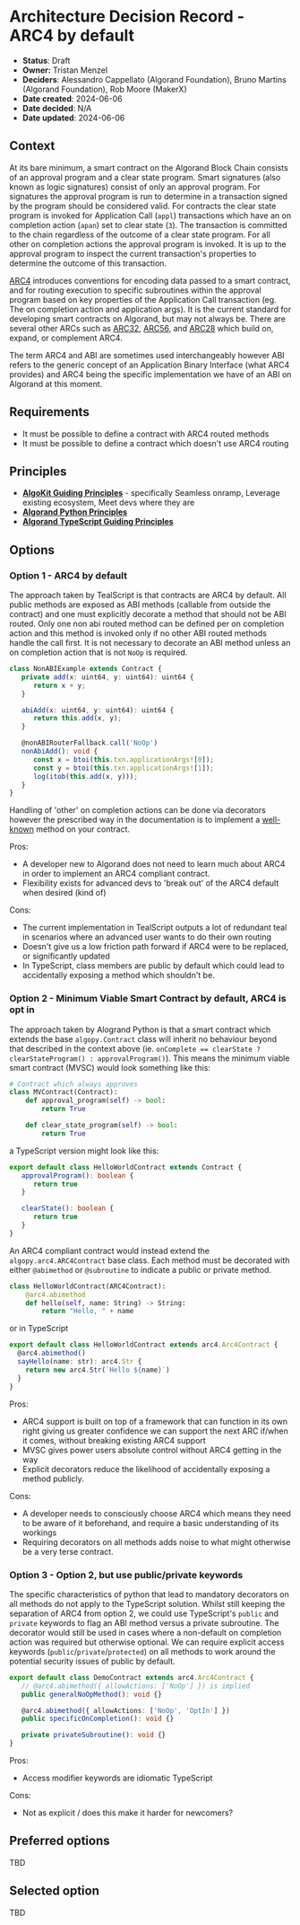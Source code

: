 # Architecture Decision Record - ARC4 by default

- **Status**: Draft
- **Owner:** Tristan Menzel
- **Deciders**: Alessandro Cappellato (Algorand Foundation), Bruno Martins (Algorand Foundation), Rob Moore (MakerX)
- **Date created**: 2024-06-06
- **Date decided**: N/A
- **Date updated**: 2024-06-06

## Context

At its bare minimum, a smart contract on the Algorand Block Chain consists of an approval program and a clear state program. Smart signatures (also known as logic signatures) consist of only an approval program. For signatures the approval program is run to determine in a transaction signed by the program should be considered valid. For contracts the clear state program is invoked for Application Call (`appl`) transactions which have an on completion action (`apan`) set to clear state (`3`). The transaction is committed to the chain regardless of the outcome of a clear state program. For all other on completion actions the approval program is invoked. It is up to the approval program to inspect the current transaction's properties to determine the outcome of this transaction. 

[ARC4](https://github.com/algorandfoundation/ARCs/blob/main/ARCs/arc-0004.md) introduces conventions for encoding data passed to a smart contract, and for routing execution to specific subroutines within the approval program based on key properties of the Application Call transaction (eg. The on completion action and application args). It is the current standard for developing smart contracts on Algorand, but may not always be. There are several other ARCs such as [ARC32](https://github.com/algorandfoundation/ARCs/blob/main/ARCs/arc-0032.md), [ARC56](https://github.com/algorandfoundation/ARCs/blob/e540d921502f19c720b64d8df1f09563158ca348/ARCs/arc-0056.md), and [ARC28](https://github.com/algorandfoundation/ARCs/blob/main/ARCs/arc-0028.md) which build on, expand, or complement ARC4. 

The term ARC4 and ABI are sometimes used interchangeably however ABI refers to the generic concept of an Application Binary Interface (what ARC4 provides) and ARC4 being the specific implementation we have of an ABI on Algorand at this moment. 


## Requirements

- It must be possible to define a contract with ARC4 routed methods
- It must be possible to define a contract which doesn't use ARC4 routing

## Principles

- **[AlgoKit Guiding Principles](https://github.com/algorandfoundation/algokit-cli/blob/main/docs/algokit.md#guiding-principles)** - specifically Seamless onramp, Leverage existing ecosystem, Meet devs where they are
- **[Algorand Python Principles](https://algorandfoundation.github.io/puya/principles.html#principles)**
- **[Algorand TypeScript Guiding Principles](../README.md#guiding-principals)**

## Options

### Option 1 - ARC4 by default

The approach taken by TealScript is that contracts are ARC4 by default. All public methods are exposed as ABI methods (callable from outside the contract) and one must explicitly decorate a method that should not be ABI routed. Only one non abi routed method can be defined per on completion action and this method is invoked only if no other ABI routed methods handle the call first. It is not necessary to decorate an ABI method unless an on completion action that is not `NoOp` is required. 

```ts
class NonABIExample extends Contract {
   private add(x: uint64, y: uint64): uint64 {
      return x + y;
   }

   abiAdd(x: uint64, y: uint64): uint64 {
      return this.add(x, y);
   }

   @nonABIRouterFallback.call('NoOp')
   nonAbiAdd(): void {
      const x = btoi(this.txn.applicationArgs![0]);
      const y = btoi(this.txn.applicationArgs![1]);
      log(itob(this.add(x, y)));
   }
}
```

Handling of 'other' on completion actions can be done via decorators however the prescribed way in the documentation is to implement a [well-known](https://tealscript.netlify.app/guides/lifecycle/) method on your contract.

Pros:
 - A developer new to Algorand does not need to learn much about ARC4 in order to implement an ARC4 compliant contract.
 - Flexibility exists for advanced devs to 'break out' of the ARC4 default when desired (kind of)

Cons:
 - The current implementation in TealScript outputs a lot of redundant teal in scenarios where an advanced user wants to do their own routing
 - Doesn't give us a low friction path forward if ARC4 were to be replaced, or significantly updated
 - In TypeScript, class members are public by default which could lead to accidentally exposing a method which shouldn't be.


### Option 2 - Minimum Viable Smart Contract by default, ARC4 is opt in

The approach taken by Alogrand Python is that a smart contract which extends the base `algopy.Contract` class will inherit no behaviour beyond that described in the context above (ie. `onComplete == clearState ? clearStateProgram() : approvalProgram()`).  This means the minimum viable smart contract (MVSC) would look something like this:

```python
# Contract which always approves
class MVContract(Contract):
    def approval_program(self) -> bool:
        return True

    def clear_state_program(self) -> bool:
        return True
```

a TypeScript version might look like this:

```ts
export default class HelloWorldContract extends Contract {
   approvalProgram(): boolean {
      return true
   }

   clearState(): boolean {
      return true
   }
}

```

An ARC4 compliant contract would instead extend the `algopy.arc4.ARC4Contract` base class. Each method must be decorated with either `@abimethod` or `@subroutine` to indicate a public or private method. 

```python
class HelloWorldContract(ARC4Contract):
    @arc4.abimethod
    def hello(self, name: String) -> String:
        return "Hello, " + name
```

or in TypeScript

```ts
export default class HelloWorldContract extends arc4.Arc4Contract {
  @arc4.abimethod()
  sayHello(name: str): arc4.Str {
    return new arc4.Str(`Hello ${name}`)
  }
}
```

Pros:
- ARC4 support is built on top of a framework that can function in its own right giving us greater confidence we can support the next ARC if/when it comes, without breaking existing ARC4 support
- MVSC gives power users absolute control without ARC4 getting in the way
- Explicit decorators reduce the likelihood of accidentally exposing a method publicly.

Cons:
- A developer needs to consciously choose ARC4 which means they need to be aware of it beforehand, and require a basic understanding of its workings
- Requiring decorators on all methods adds noise to what might otherwise be a very terse contract.

### Option 3 - Option 2, but use public/private keywords

The specific characteristics of python that lead to mandatory decorators on all methods do not apply to the TypeScript solution. Whilst still keeping the separation of ARC4 from option 2, we could use TypeScript's `public` and `private` keywords to flag an ABI method versus a private subroutine. The decorator would still be used in cases where a non-default on completion action was required but otherwise optional. We can require explicit access keywords (`public`/`private`/`protected`) on all methods to work around the potential security issues of public by default.

```ts
export default class DemoContract extends arc4.Arc4Contract {
   // @arc4.abimethod({ allowActions: ['NoOp'] }) is implied 
   public generalNoOpMethod(): void {}

   @arc4.abimethod({ allowActions: ['NoOp', 'OptIn'] })
   public specificOnCompletion(): void {}

   private privateSubroutine(): void {}
}
```

Pros:
- Access modifier keywords are idiomatic TypeScript

Cons:
- Not as explicit / does this make it harder for newcomers?

## Preferred options

TBD

## Selected option

TBD
